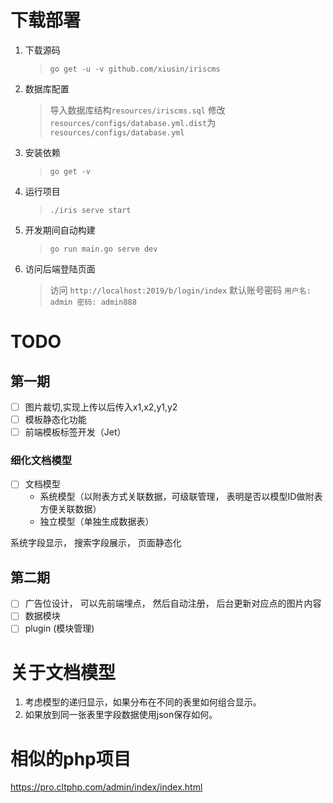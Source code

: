 # 下载部署 #

1. 下载源码
    > `go get -u -v github.com/xiusin/iriscms`

2. 数据库配置
    > 导入数据库结构`resources/iriscms.sql`
    > 修改`resources/configs/database.yml.dist`为`resources/configs/database.yml`

4. 安装依赖
    > `go get -v`

5. 运行项目
    > `./iris serve start` 

6. 开发期间自动构建
    > `go run main.go serve dev`

7. 访问后端登陆页面
    > 访问 `http://localhost:2019/b/login/index`
    > 默认账号密码 `用户名: admin 密码: admin888`

# TODO #

## 第一期 ##

- [ ] 图片裁切,实现上传以后传入x1,x2,y1,y2
- [ ] 模板静态化功能
- [ ] 前端模板标签开发（Jet）

### 细化文档模型 ### 

- [ ] 文档模型
    - 系统模型（以附表方式关联数据，可级联管理， 表明是否以模型ID做附表方便关联数据）
    - 独立模型（单独生成数据表）

系统字段显示， 搜索字段展示， 页面静态化

## 第二期 ## 

- [ ] 广告位设计， 可以先前端埋点， 然后自动注册， 后台更新对应点的图片内容
- [ ] 数据模块
- [ ] plugin (模块管理)

# 关于文档模型 #

1. 考虑模型的递归显示，如果分布在不同的表里如何组合显示。
2. 如果放到同一张表里字段数据使用json保存如何。

# 相似的php项目 #
https://pro.cltphp.com/admin/index/index.html
